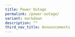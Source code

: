 ```yaml
---
title: Power Outage
permalink: /power-outage/
variant: markdown
description: ""
third_nav_title: Announcements
---
```

